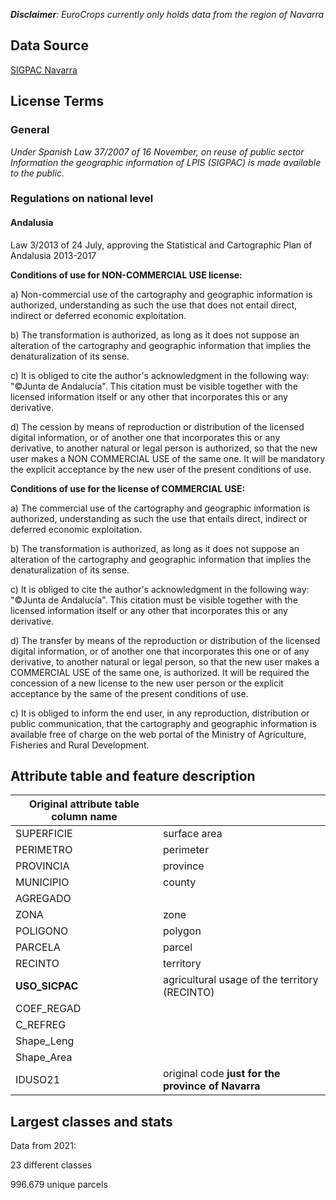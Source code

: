 _**Disclaimer**: EuroCrops currently only holds data from the region of Navarra_
## Data Source
[SIGPAC Navarra](https://sigpac.navarra.es/)
## License Terms
### General
_Under Spanish Law 37/2007 of 16 November, on reuse of public sector Information the geographic information of LPIS (SIGPAC) is made available to the public._

### Regulations on national level
#### Andalusia
Law 3/2013 of 24 July, approving the Statistical and Cartographic Plan of Andalusia 2013-2017

**Conditions of use for NON-COMMERCIAL USE license:**

a) Non-commercial use of the cartography and geographic information is authorized, understanding as such the use that does not entail direct, indirect or deferred economic exploitation.

b) The transformation is authorized, as long as it does not suppose an alteration of the cartography and geographic information that implies the denaturalization of its sense.

c) It is obliged to cite the author's acknowledgment in the following way: "©Junta de Andalucía". This citation must be visible together with the licensed information itself or any other that incorporates this or any derivative.

d) The cession by means of reproduction or distribution of the licensed digital information, or of another one that incorporates this or any derivative, to another natural or legal person is authorized, so that the new user makes a NON COMMERCIAL USE of the same one. It will be mandatory the explicit acceptance by the new user of the present conditions of use.

**Conditions of use for the license of COMMERCIAL USE:**

a) The commercial use of the cartography and geographic information is authorized, understanding as such the use that entails direct, indirect or deferred economic exploitation.

b) The transformation is authorized, as long as it does not suppose an alteration of the cartography and geographic information that implies the denaturalization of its sense.

c) It is obliged to cite the author's acknowledgment in the following way: "©Junta de Andalucía". This citation must be visible together with the licensed information itself or any other that incorporates this or any derivative.

d) The transfer by means of the reproduction or distribution of the licensed digital information, or of another one that incorporates this one or of any derivative, to another natural or legal person, so that the new user makes a COMMERCIAL USE of the same one, is authorized. It will be required the concession of a new license to the new user person or the explicit acceptance by the same of the present conditions of use.

c) It is obliged to inform the end user, in any reproduction, distribution or public communication, that the cartography and geographic information is available free of charge on the web portal of the Ministry of Agriculture, Fisheries and Rural Development.

## Attribute table and feature description
| Original attribute table column name |                                       |
| ------------------------------------ |---------------------------------------|
| SUPERFICIE                           | surface area                          |
| PERIMETRO                            | perimeter                             |
| PROVINCIA                            | province                              |
| MUNICIPIO                            | county                                |
| AGREGADO                             |                                       |
| ZONA                                 | zone                                  |
| POLIGONO                             | polygon                               |
| PARCELA                              | parcel                                |
| RECINTO                              | territory                             |
| **USO_SICPAC**                       | agricultural usage of the territory (RECINTO)|
| COEF_REGAD                           |                                       |
| C_REFREG                             |                                       |
| Shape_Leng                           |                                       |
| Shape_Area                           |                                       |
| IDUSO21                              | original code **just for the province of Navarra**|


## Largest classes and stats
Data from 2021:

23 different classes

996.679 unique parcels
